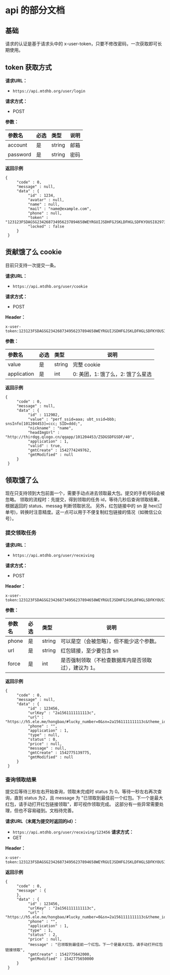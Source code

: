 # api 的部分文档


## 基础
请求的认证是基于请求头中的 x-user-token，只要不修改密码，一次获取即可长期使用。

## token 获取方式
**请求URL：** 

- ` https://api.mtdhb.org/user/login `
  
**请求方式：**

- POST 

**参数：** 

|参数名|必选|类型|说明|
|:----    |:---|:----- |-----   |
|account |  是  |    string   |  邮箱   |
|password |  是  |    string   |  密码   |


**返回示例**

``` 
{ 
     "code" : 0, 
     "message" : null, 
     "data" : { 
          "id" : 1234, 
          "avatar" : null, 
          "name" : null, 
          "mail" : "name@example.com", 
          "phone" : null, 
          "token" : "123123FSDAGSG234268734956237894658WEYRGUIJSDHFGJSKLDFHGLSDFKYOUSI829734569238475698SDYFGIOSUDFYGOIUY23578692348576234985YSUIDYFU", 
          "locked" : false 
     } 
 }

```


## 贡献饿了么 cookie
目前只支持一次提交一条。

**请求URL：** 
- ` https://api.mtdhb.org/user/cookie `
  
**请求方式：**
- POST 

**Header：**

```
x-user-token:123123FSDAGSG234268734956237894658WEYRGUIJSDHFGJSKLDFHGLSDFKYOUSI829734569238475698SDYFGIOSUDFYGOIUY23578692348576234985YSUIDYFU

```

**参数：** 

|参数名|必选|类型|说明|
|:----    |:---|:----- |-----   |
|value |  是  |    string   | 完整 cookie |
|application |  是  |    int   |   0: 美团，1: 饿了么，2: 饿了么星选   |


**返回示例**

``` 
{ 
     "code" : 0, 
     "message" : null, 
     "data" : { 
          "id" : 112902, 
          "value" : "perf_ssid=aaa; ubt_ssid=bbb; snsInfo[101204453]=ccc; SID=ddd;", 
          "nickname" : "name", 
          "headImgUrl" : "http://thirdqq.qlogo.cn/qqapp/101204453/ZSDGSDFGSDF/40", 
          "application" : 1, 
          "valid" : true, 
          "gmtCreate" : 1542774249762, 
          "gmtModified" : null 
     } 
 }

```

## 领取饿了么
现在只支持领到大包前面一个，需要手动点进去领取最大包。提交的手机号码会被忽略。
领取的流程时：先提交，得到领取的任务 id，等待几秒后查询领取结果，根据返回的 status、messag 判断领取状况。
另外，红包链接中的 sn 是 hex(订单号)，转换时注意精度。这一点可以用于不便复制红包链接的情况（如微信公众号）。

### 提交领取任务

**请求URL：** 
- ` https://api.mtdhb.org/user/receiving `
  
**请求方式：**
- POST 

**Header：**

```
x-user-token:123123FSDAGSG234268734956237894658WEYRGUIJSDHFGJSKLDFHGLSDFKYOUSI829734569238475698SDYFGIOSUDFYGOIUY23578692348576234985YSUIDYFU

```

**参数：** 

|参数名|必选|类型|说明|
|:----    |:---|:----- |-----   |
|phone |  是  |    string   | 可以是空（会被忽略），但不能少这个参数。 |
|url |  是  |    string   | 红包链接，至少要包含 sn |
|force |  是  |    int   | 是否强制领取（不检查数据库内是否领取过），建议为 1。 |


**返回示例**

``` 
{ 
     "code" : 0, 
     "message" : null, 
     "data" : { 
          "id" : 123456, 
          "urlKey" : "2a1561111111113c", 
          "url" : "https://h5.ele.me/hongbao/#lucky_number=0&sn=2a1561111111113c&theme_id=5", 
          "phone" : "", 
          "application" : 1, 
          "type" : null, 
          "status" : 0, 
          "price" : null, 
          "message" : null, 
          "gmtCreate" : 1542775139775, 
          "gmtModified" : null 
     } 
 }

```



###  查询领取结果

提交后等待三秒左右开始查询，领取未完成时 status 为 0。等待一秒左右再次查询，直到 status 为2，且 message 为 "已领取到最佳前一个红包。下一个是最大红包，请手动打开红包链接领取"，即可视作领取完成。
这部分有一些异常需要处理，但也不容易碰到。文档待完善。

**请求URL（末尾为提交时返回的id）：** 

- ` https://api.mtdhb.org/user/receiving/123456 `
**请求方式：**
- GET 

**Header：**

```
x-user-token:123123FSDAGSG234268734956237894658WEYRGUIJSDHFGJSKLDFHGLSDFKYOUSI829734569238475698SDYFGIOSUDFYGOIUY23578692348576234985YSUIDYFU

```



**返回示例**

``` 
{ 
     "code" : 0, 
     "message" : { 
     }, 
     "data" : { 
          "id" : 123456, 
          "urlKey" : "2a1561111111113c", 
          "url" : "https://h5.ele.me/hongbao/#lucky_number=0&sn=2a1561111111113c&theme_id=5", 
          "phone" : "", 
          "application" : 1, 
          "type" : 1, 
          "status" : 2, 
          "price" : null, 
          "message" : "已领取到最佳前一个红包。下一个是最大红包，请手动打开红包链接领取", 
          "gmtCreate" : 1542775642000, 
          "gmtModified" : 1542775650000 
     } 
 }

```

